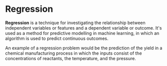 # Regression
**Regression** is a technique for investigating the relationship between independent variables or features and a dependent variable or outcome. It's used as a method for predictive modelling in machine learning, in which an algorithm is used to predict continuous outcomes.

An example of a regression problem would be the prediction of the yield in a chemical manufacturing process in which the inputs consist of the concentrations of reactants, the temperature, and the pressure.